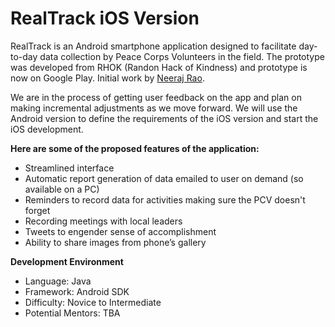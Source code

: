 # RealTrack iOS Version

RealTrack is an Android smartphone application designed to facilitate day-to-day data collection by Peace Corps Volunteers in the field. The prototype was developed from RHOK (Randon Hack of Kindness) and prototype is now on Google Play. Initial work by [Neeraj Rao](https://github.com/neeraj2608/realtrack). 

We are in the process of getting user feedback on the app and plan on making incremental adjustments as we move forward. We will use the Android version to define the requirements of the iOS version and start the iOS development.

**Here are some of the proposed features of the application:**
* Streamlined interface
* Automatic report generation of data emailed to user on demand (so available on a PC)
* Reminders to record data for activities making sure the PCV doesn't forget
* Recording meetings with local leaders
* Tweets to engender sense of accomplishment
* Ability to share images from phone’s gallery

**Development Environment**
* Language: Java
* Framework: Android SDK
* Difficulty: Novice to Intermediate
* Potential Mentors: TBA
